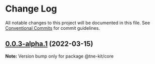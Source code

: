 # Change Log

All notable changes to this project will be documented in this file.
See [Conventional Commits](https://conventionalcommits.org) for commit guidelines.

## [0.0.3-alpha.1](https://github.com/nefayran/Way/compare/@tne-kit/core@0.0.3-alpha.0...@tne-kit/core@0.0.3-alpha.1) (2022-03-15)

**Note:** Version bump only for package @tne-kit/core
